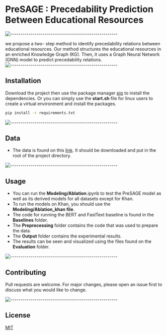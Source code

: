 # PreSAGE : Precedability Prediction Between Educational Resources

![-----------------------------------------------------](https://raw.githubusercontent.com/andreasbm/readme/master/assets/lines/rainbow.png)

we propose a two- step method to identify precedability relations between educational resources. Our method structures the educational resources in an enriched Knowledge Graph (KG). Then, it uses a Graph Neural Network (GNN) model to predict precedability relations.
![-----------------------------------------------------](https://raw.githubusercontent.com/andreasbm/readme/master/assets/lines/rainbow.png)

## Installation

Download the project then use the package manager [pip](https://pip.pypa.io/en/stable/) to install the dependencies. Or you can simply use the <b>start.sh</b> file for linux users to create a virtual environment and install the packages.

```bash
pip install -r requirements.txt
```

![-----------------------------------------------------](https://raw.githubusercontent.com/andreasbm/readme/master/assets/lines/rainbow.png)

## Data
- The data is found on this [link](https://anonymfile.com/W1bJO/data.zip). It should be downloaded and put in the root of the project directory.

![-----------------------------------------------------](https://raw.githubusercontent.com/andreasbm/readme/master/assets/lines/rainbow.png)

## Usage
- You can run the <b>Modeling/Ablation</b>.ipynb to test the PreSAGE model as well as its derived models for all datasets except for Khan.
- To run the models on Khan, you should use the <b>Modeling/Ablation_khan file</b>. 
- The code for running the BERT and FastText baseline is found in the <b>Baselines</b> folder.
- The <b>Preprocessing</b> folder contains the code that was used to prepare the data.
- The <b>Output</b> folder contains the experimental results.
- The results can be seen and visualized using the files found on the <b>Evaluation</b> folder. 

![-----------------------------------------------------](https://raw.githubusercontent.com/andreasbm/readme/master/assets/lines/rainbow.png)

## Contributing

Pull requests are welcome. For major changes, please open an issue first to discuss what you would like to change.

![-----------------------------------------------------](https://raw.githubusercontent.com/andreasbm/readme/master/assets/lines/rainbow.png)

## License

[MIT](https://choosealicense.com/licenses/mit/)